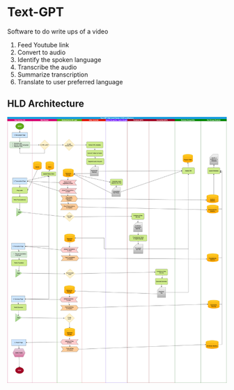 # Text-GPT
Software to do write ups of a video

1. Feed Youtube link
2. Convert to audio
3. Identify the spoken language
4. Transcribe the audio
5. Summarize transcription
6. Translate to user preferred language

## HLD Architecture
![Architecture](https://github.com/anuragkandulna/text-gpt/blob/main/TextGPT_HLD.drawio.png)

